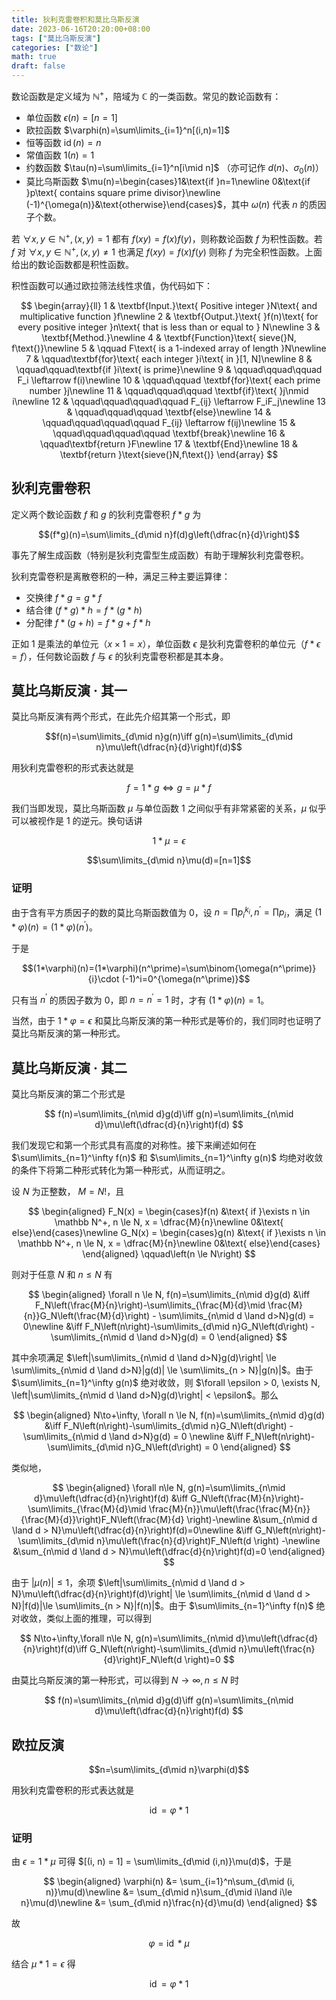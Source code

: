 ```yaml
---
title: 狄利克雷卷积和莫比乌斯反演
date: 2023-06-16T20:20:00+08:00
tags: ["莫比乌斯反演"]
categories: ["数论"]
math: true
draft: false
---
```


数论函数是定义域为 $\mathbb{N}^{+}$，陪域为 $\mathbb{C}$ 的一类函数。常见的数论函数有：

- 单位函数 $\epsilon(n)=[n=1]$
- 欧拉函数 $\varphi(n)=\sum\limits_{i=1}^n[(i,n)=1]$
- 恒等函数 $\operatorname{id}(n)=n$
- 常值函数 $1(n)=1$
- 约数函数 $\tau(n)=\sum\limits_{i=1}^n[i\mid n]$ （亦可记作 $d(n)$、$\sigma_0(n)$）
- 莫比乌斯函数 $\mu(n)=\begin{cases}1&\text{if }n=1\newline 0&\text{if }p\text{ contains square prime divisor}\newline (-1)^{\omega(n)}&\text{otherwise}\end{cases}$，其中 $\omega(n)$ 代表 $n$ 的质因子个数。

若 $\forall x, y\in \mathbb{N}^{+}, (x, y)=1$ 都有 $f(xy)=f(x)f(y)$，则称数论函数 $f$ 为积性函数。若 $f$ 对 $\forall x, y\in \mathbb{N}^{+}, (x, y)\neq 1$ 也满足 $f(xy)=f(x)f(y)$ 则称 $f$ 为完全积性函数。上面给出的数论函数都是积性函数。

积性函数可以通过欧拉筛法线性求值，伪代码如下：

$$
\begin{array}{ll}
1 & \textbf{Input.}\text{ Positive integer }N\text{ and multiplicative function }f\newline
2 & \textbf{Output.}\text{ }f(n)\text{ for every positive integer }n\text{ that is less than or equal to } N\newline
3 & \textbf{Method.}\newline
4 & \textbf{Function}\text{ sieve(}N, f\text{)}\newline
5 & \qquad F\text{ is a 1-indexed array of length }N\newline
7 & \qquad\textbf{for}\text{ each integer }i\text{ in }[1, N]\newline
8 & \qquad\qquad\textbf{if }i\text{ is prime}\newline
9 & \qquad\qquad\qquad F_i \leftarrow f(i)\newline
10 & \qquad\qquad \textbf{for}\text{ each prime number }j\newline
11 & \qquad\qquad\qquad \textbf{if}\text{ }j\nmid i\newline
12 & \qquad\qquad\qquad\qquad F_{ij} \leftarrow F_iF_j\newline
13 & \qquad\qquad\qquad \textbf{else}\newline
14 & \qquad\qquad\qquad\qquad F_{ij} \leftarrow f(ij)\newline
15 & \qquad\qquad\qquad\qquad \textbf{break}\newline
16 & \qquad\textbf{return }F\newline
17 & \textbf{End}\newline
18 & \textbf{return }\text{sieve(}N,f\text{)}
\end{array}
$$

## 狄利克雷卷积

定义两个数论函数 $f$ 和 $g$ 的狄利克雷卷积 $f*g$ 为

$$(f*g)(n)=\sum\limits_{d\mid n}f(d)g\left(\dfrac{n}{d}\right)$$

事先了解生成函数（特别是狄利克雷型生成函数）有助于理解狄利克雷卷积。

狄利克雷卷积是离散卷积的一种，满足三种主要运算律：

- 交换律 $f\ast g=g\ast f$
- 结合律 $(f\ast g)\ast h=f\ast (g\ast h)$
- 分配律 $f\ast(g+h)=f\ast g+f\ast h$

正如 $1$ 是乘法的单位元（$x\times 1=x$），单位函数 $\epsilon$ 是狄利克雷卷积的单位元（$f*\epsilon=f$），任何数论函数 $f$ 与 $\epsilon$ 的狄利克雷卷积都是其本身。

## 莫比乌斯反演 · 其一

莫比乌斯反演有两个形式，在此先介绍其第一个形式，即

$$f(n)=\sum\limits_{d\mid n}g(n)\iff g(n)=\sum\limits_{d\mid n}\mu\left(\dfrac{n}{d}\right)f(d)$$

用狄利克雷卷积的形式表达就是

$$f=1*g\iff g=\mu * f$$

我们当即发现，莫比乌斯函数 $\mu$ 与单位函数 $1$ 之间似乎有非常紧密的关系，$\mu$ 似乎可以被视作是 $1$ 的逆元。换句话讲

$$1*\mu=\epsilon$$

$$\sum\limits_{d\mid n}\mu(d)=[n=1]$$

### 证明

由于含有平方质因子的数的莫比乌斯函数值为 $0$，设 $n=\prod {p_i}^{k_i},n^\prime=\prod p_i$，满足 $(1*\varphi)(n)=(1*\varphi)(n^\prime)$。

于是

$$(1*\varphi)(n)=(1*\varphi)(n^\prime)=\sum\binom{\omega(n^\prime)}{i}\cdot (-1)^i=0^{\omega(n^\prime)}$$

只有当 $n^\prime$ 的质因子数为 $0$，即 $n=n^\prime=1$ 时，才有 $(1*\varphi)(n)=1$。

当然，由于 $1*\varphi=\epsilon$ 和莫比乌斯反演的第一种形式是等价的，我们同时也证明了莫比乌斯反演的第一种形式。

## 莫比乌斯反演 · 其二

莫比乌斯反演的第二个形式是

$$
f(n)=\sum\limits_{n\mid d}g(d)\iff g(n)=\sum\limits_{n\mid d}\mu\left(\dfrac{d}{n}\right)f(d)
$$

我们发现它和第一个形式具有高度的对称性。接下来阐述如何在 $\sum\limits_{n=1}^\infty f(n)$ 和 $\sum\limits_{n=1}^\infty g(n)$ 均绝对收敛的条件下将第二种形式转化为第一种形式，从而证明之。

设 $N$ 为正整数， $M = N!$，且

$$
\begin{aligned}
F_N(x) = \begin{cases}f(n) &\text{ if }\exists n \in \mathbb N^+, n \le N, x = \dfrac{M}{n}\newline 0&\text{ else}\end{cases}\newline
G_N(x) = \begin{cases}g(n) &\text{ if }\exists n \in \mathbb N^+, n \le N, x = \dfrac{M}{n}\newline 0&\text{ else}\end{cases}
\end{aligned}
\qquad\left(n \le N\right)
$$

则对于任意 $N$ 和 $n \le N$ 有

$$
\begin{aligned}
\forall n \le N, f(n)=\sum\limits_{n\mid d}g(d)
&\iff F_N\left(\frac{M}{n}\right)-\sum\limits_{\frac{M}{d}\mid \frac{M}{n}}G_N\left(\frac{M}{d}\right) - \sum\limits_{n\mid d \land d>N}g(d) = 0\newline
&\iff F_N\left(n\right)-\sum\limits_{d\mid n}G_N\left(d\right) - \sum\limits_{n\mid d \land d>N}g(d) = 0
\end{aligned}
$$

其中余项满足 $\left|\sum\limits_{n\mid d \land d>N}g(d)\right| \le \sum\limits_{n\mid d \land d>N}|g(d)| \le \sum\limits_{n > N}|g(n)|$。由于 $\sum\limits_{n=1}^\infty g(n)$ 绝对收敛，则 $\forall \epsilon > 0, \exists N, \left|\sum\limits_{n\mid d \land d>N}g(d)\right| < \epsilon$。那么

$$
\begin{aligned}
N\to+\infty, \forall n \le N, f(n)=\sum\limits_{n\mid d}g(d)
&\iff
F_N\left(n\right)-\sum\limits_{d\mid n}G_N\left(d\right) - \sum\limits_{n\mid d \land d>N}g(d) = 0 \newline
&\iff
F_N\left(n\right)-\sum\limits_{d\mid n}G_N\left(d\right) = 0
\end{aligned}
$$

类似地，

$$
\begin{aligned}
\forall n\le N, g(n)=\sum\limits_{n\mid d}\mu\left(\dfrac{d}{n}\right)f(d)
&\iff G_N\left(\frac{M}{n}\right)-\sum\limits_{\frac{M}{d}\mid \frac{M}{n}}\mu\left(\frac{\frac{M}{n}}{\frac{M}{d}}\right)F_N\left(\frac{M}{d} \right)-\newline
&\sum_{n\mid d \land d > N}\mu\left(\dfrac{d}{n}\right)f(d)=0\newline
&\iff G_N\left(n\right)-\sum\limits_{d\mid n}\mu\left(\frac{n}{d}\right)F_N\left(d \right) -\newline
&\sum_{n\mid d \land d > N}\mu\left(\dfrac{d}{n}\right)f(d)=0
\end{aligned}
$$

由于 $|\mu(n)| \le 1$，余项 $\left|\sum\limits_{n\mid d \land d > N}\mu\left(\dfrac{d}{n}\right)f(d)\right| \le \sum\limits_{n\mid d \land d > N}|f(d)|\le \sum\limits_{n > N}|f(n)|$。由于 $\sum\limits_{n=1}^\infty f(n)$ 绝对收敛，类似上面的推理，可以得到

$$
N\to+\infty,\forall n\le N, g(n)=\sum\limits_{n\mid d}\mu\left(\dfrac{d}{n}\right)f(d)\iff
G_N\left(n\right)-\sum\limits_{d\mid n}\mu\left(\frac{n}{d}\right)F_N\left(d \right)=0
$$

由莫比乌斯反演的第一种形式，可以得到 $N\to\infty, n\le N$ 时

$$
f(n)=\sum\limits_{n\mid d}g(d)\iff g(n)=\sum\limits_{n\mid d}\mu\left(\dfrac{d}{n}\right)f(d)
$$

## 欧拉反演

$$n=\sum\limits_{d\mid n}\varphi(d)$$

用狄利克雷卷积的形式表达就是

$$\operatorname{id}=\varphi\ast 1$$

### 证明

由 $\epsilon = 1\ast \mu$ 可得 $[(i, n) = 1] = \sum\limits_{d\mid (i,n)}\mu(d)$，于是

$$
\begin{aligned}
\varphi(n) &= \sum_{i=1}^n\sum_{d\mid (i, n)}\mu(d)\newline
&= \sum_{d\mid n}\sum_{d\mid i\land i\le n}\mu(d)\newline
&= \sum_{d\mid n}\frac{n}{d}\mu(d)
\end{aligned}
$$

故

$$\varphi = \operatorname{id}\ast \mu$$

结合 $\mu \ast 1 = \epsilon$ 得

$$\operatorname{id}=\varphi\ast 1$$